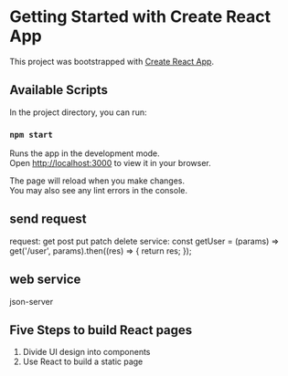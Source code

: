 # Getting Started with Create React App

This project was bootstrapped with [Create React App](https://github.com/facebook/create-react-app).

## Available Scripts

In the project directory, you can run:

### `npm start`

Runs the app in the development mode.\
Open [http://localhost:3000](http://localhost:3000) to view it in your browser.

The page will reload when you make changes.\
You may also see any lint errors in the console.

## send request
request: get post put patch delete
service: const getUser = (params) => get('/user', params).then((res) => {
    return res;
});

## web service
json-server

## Five Steps to build React pages
1. Divide UI design into components
2. Use React to build a static page  
